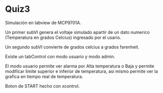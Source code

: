 # Quiz3

Simulación en labview de MCP9701A.

Un primer subVI genera el voltaje simulado apartir de un dato numerico (Temperatura en grados Celcius) ingresado por el usario.

Un segundo subVI convierte de grados celcius a grados farenheit.

Existe un tabControl con modo usuario y modo admin.

El modo usuario permite ver alarma por Alta temperatura o Baja y permite modificar limite superior e inferior de temperatura, asi mismo permite ver la grafica en tiempo real de temperatura.

Boton de START hecho con xcontrol.

